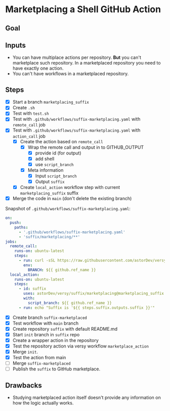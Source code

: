 # Marketplacing a Shell GitHub Action

## Goal

## Inputs

- You can have multiplace actions per repository. **But** you can't marketplace such repository. In a marketplaced repository you need to have exactly one action.
- You can't have workflows in a marketplaced repository.

## Steps

- [x] Start a branch `marketplacing_suffix` 
- [x] Create `.sh`
- [x] Test with `test.sh`
- [x] Test with `.github/workflows/suffix-marketplacing.yaml` with `remote_call` job
- [x] Test with `.github/workflows/suffix-marketplacing.yaml` with `action_call` job
    - [x] Create the action based on `remote_call`
        - [x] Wrap the remote call and output in to GITHUB_OUTPUT
            - [x] provide id (for output)
            - [x] add shell
            - [x] use `script_branch`
        - [x] Meta information
            - [x] Input `script_branch`
            - [x] Output `suffix`
    - [x] Create `local_action` workflow step with current `marketplacing_suffix` suffix
- [x] Merge the code in `main` (don't delete the existing branch)

Snapshot of `.github/workflows/suffix-marketplacing.yaml`:

```yaml
on:
  push:
    paths:
      - '.github/workflows/suffix-marketplacing.yaml'
      - 'suffix/marketplacing/**'
jobs:
  remote_call:
    runs-on: ubuntu-latest
    steps:
      - run: curl -sSL https://raw.githubusercontent.com/astorDev/versy/$BRANCH/suffix/marketplacing/.sh | sh
        env:
          BRANCH: ${{ github.ref_name }}
  local_action:
    runs-on: ubuntu-latest
    steps:
      - id: suffix 
        uses: astorDev/versy/suffix/marketplacing@marketplacing_suffix
        with:
          script_branch: ${{ github.ref_name }}
      - run: echo "Suffix is '${{ steps.suffix.outputs.suffix }}'"
```

- [x] Create branch `suffix-marketplaced`
- [x] Test workflow with `main` branch
- [x] Create repository `suffix` with default README.md
- [x] Start `init` branch in `suffix` repo
- [x] Create a wrapper action in the repository
- [x] Test the repository action via versy workflow `marketplace_action`
- [x] Merge `init`.
- [x] Test the action from main
- [ ] Merge `suffix-marketplaced`
- [ ] Publish the `suffix` to GitHub marketplace.

## Drawbacks

- Studying marketplaced action itself doesn't provide any information on how the logic actually works.